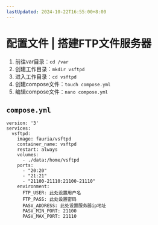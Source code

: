```yaml
---
lastUpdated: 2024-10-22T16:55:00+8:00
---
```


# 配置文件 | 搭建FTP文件服务器

1. 前往var目录：```cd /var```
2. 创建工作目录：```mkdir vsftpd```
3. 进入工作目录：```cd vsftpd```
4. 创建compose文件：```touch compose.yml```
5. 编辑compose文件：```nano compose.yml```

## ```compose.yml```

```yml{14,15,16}
version: '3'
services:
  vsftpd:
    image: fauria/vsftpd
    container_name: vsftpd
    restart: always
    volumes:
      - ./data:/home/vsftpd
    ports:
      - "20:20"
      - "21:21"
      - "21100-21110:21100-21110"
    environment:
      FTP_USER: 此处设置用户名
      FTP_PASS: 此处设置密码
      PASV_ADDRESS: 此处设置服务器ip地址
      PASV_MIN_PORT: 21100
      PASV_MAX_PORT: 21110
```